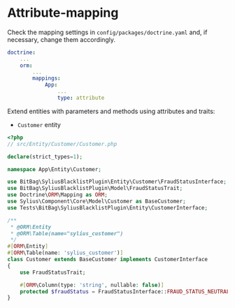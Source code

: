 # Attribute-mapping

Check the mapping settings in `config/packages/doctrine.yaml` and, if necessary, change them accordingly.
```yaml
doctrine:
    ...
    orm:
        ...
        mappings:
            App:
                ...
                type: attribute
```

Extend entities with parameters and methods using attributes and traits:

- `Customer` entity

```php
<?php
// src/Entity/Customer/Customer.php

declare(strict_types=1);

namespace App\Entity\Customer;

use BitBag\SyliusBlacklistPlugin\Entity\Customer\FraudStatusInterface;
use BitBag\SyliusBlacklistPlugin\Model\FraudStatusTrait;
use Doctrine\ORM\Mapping as ORM;
use Sylius\Component\Core\Model\Customer as BaseCustomer;
use Tests\BitBag\SyliusBlacklistPlugin\Entity\CustomerInterface;

/**
 * @ORM\Entity
 * @ORM\Table(name="sylius_customer")
 */
#[ORM\Entity]
#[ORM\Table(name: 'sylius_customer')]
class Customer extends BaseCustomer implements CustomerInterface
{
    use FraudStatusTrait;

    #[ORM\Column(type: 'string', nullable: false)]
    protected $fraudStatus = FraudStatusInterface::FRAUD_STATUS_NEUTRAL;
}
```
